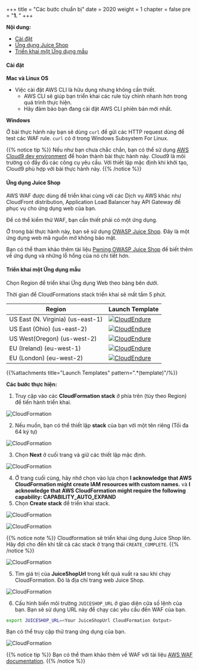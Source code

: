 +++
title = "Các bước chuẩn bị"
date = 2020
weight = 1
chapter = false
pre = "<b>1. </b>"
+++

**Nội dung:**
- [Cài đặt](#cài-đặt)
- [Ứng dụng Juice Shop](#ứng-dụng-juice-shop)
- [Triển khai một Ứng dụng mẫu](#triển-khai-một-ứng-dụng-mẫu)

#### Cài đặt
**Mac và Linux OS**

- Việc cài đặt AWS CLI là hữu dụng nhưng không cần thiết.
  - AWS CLI sẽ giúp bạn triển khai các rule tùy chỉnh nhanh hơn trong quá trình thực hiện.
  - Hãy đảm bảo bạn đang cài đặt AWS CLI phiên bản mới nhất.

**Windows**

Ở bài thực hành này bạn sẽ dùng ```curl``` để gửi các HTTP request dùng để test các WAF rule. ```curl``` có ở trong Windows Subsystem For Linux.

{{% notice tip %}}
Nếu như bạn chưa chắc chắn, bạn có thể sử dụng [AWS Cloud9 dev environment](https://console.aws.amazon.com/cloud9/home/product) để hoàn thành bài thực hành này. Cloud9 là môi trường có đầy đủ các công cụ yêu cầu. Với thiết lập mặc định khi khởi tạo, Cloud9 phù hợp với bài thực hành này.
{{% /notice %}}

#### Ứng dụng Juice Shop

AWS WAF được dùng để triển khai cùng với các Dịch vụ AWS khác như CloudFront distribution, Application Load Balancer hay API Gateway để phục vụ cho ứng dụng web của bạn.

Để có thể kiểm thử WAF, bạn cần thiết phải có một ứng dụng.

Ở trong bài thực hành này, bạn sẽ sử dụng [OWASP Juice Shop](https://owasp.org/www-project-juice-shop/). Đây là một ứng dụng web mã nguồn mở không bảo mật.

Bạn có thể tham khảo thêm tài liệu [Pwning OWASP Juice Shop](https://pwning.owasp-juice.shop/) để biết thêm về ứng dụng và những lỗ hổng của nó chi tiết hơn.

#### Triển khai một Ứng dụng mẫu
Chọn Region để triển khai Ứng dụng Web theo bảng bên dưới.

Thời gian để CloudFormations stack triển khai sẽ mất tầm 5 phút.

| Region                            | Launch Template |
|-----------------------------------|-----------------|
| US East (N. Virginia) (us-east-1) | [![CloudEndure](../../../images/deploy-to-aws.png)](https://console.aws.amazon.com/cloudformation/home?region=us-east-1#/stacks/new?stackName=WAFWorkshopSampleWebApp&templateURL=https%3a%2f%2faws-waf-workshop-v2-us-east-1.s3.us-east-1.amazonaws.com%2faws-waf-v2-workshop%2flatest%2fmain.template) |
| US East (Ohio) (us-east-2)        | [![CloudEndure](../../../images/deploy-to-aws.png)](https://console.aws.amazon.com/cloudformation/home?region=us-east-2#/stacks/new?stackName=WAFWorkshopSampleWebApp&templateURL=https%3a%2f%2faws-waf-workshop-v2-us-east-2.s3.us-east-2.amazonaws.com%2faws-waf-v2-workshop%2flatest%2fmain.template) |
| US West(Oregon) (us-west-2)       | [![CloudEndure](../../../images/deploy-to-aws.png)](https://console.aws.amazon.com/cloudformation/home?region=us-west-2#/stacks/new?stackName=WAFWorkshopSampleWebApp&templateURL=https%3a%2f%2faws-waf-workshop-v2-us-west-2.s3.us-west-2.amazonaws.com%2faws-waf-v2-workshop%2flatest%2fmain.template) |
| EU (Ireland) (eu-west-1)          | [![CloudEndure](../../../images/deploy-to-aws.png)](https://console.aws.amazon.com/cloudformation/home?region=eu-west-1#/stacks/new?stackName=WAFWorkshopSampleWebApp&templateURL=https%3a%2f%2faws-waf-workshop-v2-eu-west-1.s3.eu-west-1.amazonaws.com%2faws-waf-v2-workshop%2flatest%2fmain.template) |
| EU (London) (eu-west-2)           | [![CloudEndure](../../../images/deploy-to-aws.png)](https://console.aws.amazon.com/cloudformation/home?region=eu-west-2#/stacks/new?stackName=WAFWorkshopSampleWebApp&templateURL=https%3a%2f%2faws-waf-workshop-v2-eu-west-2.s3.eu-west-2.amazonaws.com%2faws-waf-v2-workshop%2flatest%2fmain.template) |

{{%attachments title="Launch Templates" pattern=".*(template)"/%}}

**Các bước thực hiện:**

1. Truy cập vào các **CloudFormation stack** ở phía trên (tùy theo Region) để tiến hành triển khai.

![CloudFormation](../../../images/1/1.png?width=90pc)

2. Nếu muốn, bạn có thể thiết lập **stack** của bạn với một tên riêng (Tối đa 64 ký tự)

![CloudFormation](../../../images/1/2.png?width=90pc)

3. Chọn **Next** ở cuối trang và giữ các thiết lập mặc định.

![CloudFormation](../../../images/1/3.png?width=90pc)

4. Ở trang cuối cùng, hãy nhớ chọn vào lựa chọn **I acknowledge that AWS CloudFormation might create IAM resources with custom names.** và **I acknowledge that AWS CloudFormation might require the following capability: CAPABILITY_AUTO_EXPAND**
5. Chọn **Create stack** để triển khai stack.

![CloudFormation](../../../images/1/4.png?width=90pc)

![CloudFormation](../../../images/1/5.png?width=90pc)

{{% notice note %}}
Cloudformation sẽ triển khai ứng dụng Juice Shop lên. Hãy đợi cho đến khi tất cả các stack ở trạng thái ```CREATE_COMPLETE```.
{{% /notice %}}

![CloudFormation](../../../images/1/6.png?width=90pc)

5. Tìm giá trị của **JuiceShopUrl** trong kết quả xuất ra sau khi chạy CloudFormation. Đó là địa chỉ trang web Juice Shop.

![CloudFormation](../../../images/1/7.png?width=90pc)

6. Cấu hình biến môi trường ```JUICESHOP_URL``` ở giao diện cửa số lệnh của bạn. Bạn sẽ sử dụng URL này để chạy các yêu cầu đến WAF của bạn.

```bash
export JUICESHOP_URL=<Your JuiceShopUrl CloudFormation Output>
```

Bạn có thể truy cập thử trang ứng dụng của bạn.

![CloudFormation](../../../images/1/8.png?width=90pc)

{{% notice tip %}}
Bạn có thể tham khảo thêm về WAF với tài liệu [AWS WAF documentation](https://docs.aws.amazon.com/waf/latest/developerguide/waf-chapter.html).
{{% /notice %}}